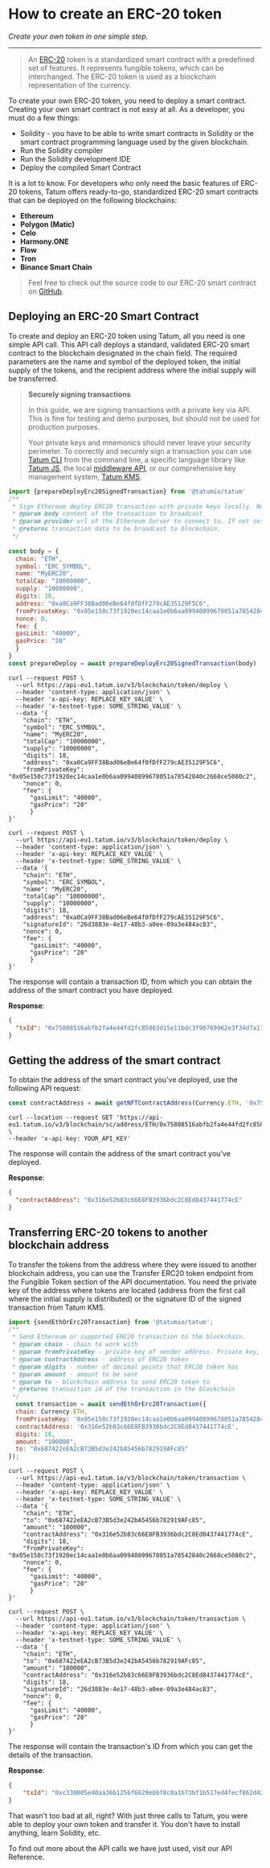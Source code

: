 # How to create an ERC-20 token

*Create your own token in one simple step.*

---

<!-- theme: info -->

>An [ERC-20](https://www.investopedia.com/news/what-erc20-and-what-does-it-mean-ethereum/) token is a standardized smart contract with a predefined set of features. It represents fungible tokens, which can be interchanged. The ERC-20 token is used as a blockchain representation of the currency.

To create your own ERC-20 token, you need to deploy a smart contract. Creating your own smart contract is not easy at all. As a developer, you must do a few things:

- Solidity - you have to be able to write smart contracts in Solidity or the smart contract programming language used by the given blockchain.
- Run the Solidity compiler
- Run the Solidity development IDE
- Deploy the compiled Smart Contract

It is a lot to know. For developers who only need the basic features of ERC-20 tokens, Tatum offers ready-to-go, standardized ERC-20 smart contracts that can be deployed on the following blockchains:

- **Ethereum**
- **Polygon (Matic)**
- **Celo**
- **Harmony.ONE**
- **Flow**
- **Tron**
- **Binance Smart Chain**

<!-- theme: success -->

>Feel free to check out the source code to our ERC-20 smart contract on [GitHub](https://github.com/tatumio/tatum-middleware/blob/master/src/contracts/token.sol).

## Deploying an ERC-20 Smart Contract

To create and deploy an ERC-20 token using Tatum, all you need is one simple API call. This API call deploys a standard, validated ERC-20 smart contract to the blockchain designated in the chain field. The required parameters are the name and symbol of the deployed token, the initial supply of the tokens, and the recipient address where the initial supply will be transferred.

<!-- theme: warning -->

>**Securely signing transactions**
>
>In this guide, we are signing transactions with a private key via API. This is fine for testing and demo purposes, but should not be used for production purposes. 
>
>Your private keys and mnemonics should never leave your security perimeter. To correctly and securely sign a transaction you can use [Tatum CLI](https://github.com/tatumio/tatum-cli) from the command line, a specific language library like [Tatum JS](https://github.com/tatumio/tatum-js), the local [middleware API](https://github.com/tatumio/tatum-middleware), or our comprehensive key management system, [Tatum KMS](https://github.com/tatumio/tatum-kms).

```JavaScript
import {prepareDeployErc20SignedTransaction} from '@tatumio/tatum'
/**
 * Sign Ethereum deploy ERC20 transaction with private keys locally. Nothing is broadcast to the blockchain.
 * @param body content of the transaction to broadcast
 * @param provider url of the Ethereum Server to connect to. If not set, default public server will be used.
 * @returns transaction data to be broadcast to blockchain.
 */
 
const body = {
  chain: "ETH",
  symbol: "ERC_SYMBOL",
  name: "MyERC20",
  totalCap: "10000000",
  supply: "10000000",
  digits: 18,
  address: "0xa0Ca9FF38Bad06eBe64f0fDfF279cAE35129F5C6",
  fromPrivateKey: "0x05e150c73f1920ec14caa1e0b6aa09940899678051a78542840c2668ce5080c2",
  nonce: 0,
  fee: {
  gasLimit: "40000",
  gasPrice: "20"
  }
}
const prepareDeploy = await prepareDeployErc20SignedTransaction(body)
```
```cURL + private key
curl --request POST \
  --url https://api-eu1.tatum.io/v3/blockchain/token/deploy \
  --header 'content-type: application/json' \
  --header 'x-api-key: REPLACE_KEY_VALUE' \
  --header 'x-testnet-type: SOME_STRING_VALUE' \
  --data '{
    "chain": "ETH",
    "symbol": "ERC_SYMBOL",
    "name": "MyERC20",
    "totalCap": "10000000",
    "supply": "10000000",
    "digits": 18,
    "address": "0xa0Ca9FF38Bad06eBe64f0fDfF279cAE35129F5C6",
    "fromPrivateKey": "0x05e150c73f1920ec14caa1e0b6aa09940899678051a78542840c2668ce5080c2",
    "nonce": 0,
    "fee": {
      "gasLimit": "40000",
      "gasPrice": "20"
      }
}'
```
```cURL + KMS
curl --request POST \
  --url https://api-eu1.tatum.io/v3/blockchain/token/deploy \
  --header 'content-type: application/json' \
  --header 'x-api-key: REPLACE_KEY_VALUE' \
  --header 'x-testnet-type: SOME_STRING_VALUE' \
  --data '{
    "chain": "ETH",
    "symbol": "ERC_SYMBOL",
    "name": "MyERC20",
    "totalCap": "10000000",
    "supply": "10000000",
    "digits": 18,
    "address": "0xa0Ca9FF38Bad06eBe64f0fDfF279cAE35129F5C6",
    "signatureId": "26d3883e-4e17-48b3-a0ee-09a3e484ac83",
    "nonce": 0,
    "fee": {
      "gasLimit": "40000",
      "gasPrice": "20"
      }
}'
```
The response will contain a transaction ID, from which you can obtain the address of the smart contract you have deployed.

**Response**:

```json
{
  "txId": "0x75808516abfb2fa4e44fd2fc85863d15e11bdc3f90769962e3f34d7a17df4f0f"
}
```

## Getting the address of the smart contract


To obtain the address of the smart contract you've deployed, use the following API request:

```JavaScript
const contractAddress = await getNFTContractAddress(Currency.ETH, '0x75808516abfb2fa4e44fd2fc85863d15e11bdc3f90769962e3f34d7a17df4f0f');
```
```cURL
curl --location --request GET 'https://api-eu1.tatum.io/v3/blockchain/sc/address/ETH/0x75808516abfb2fa4e44fd2fc85863d15e11bdc3f90769962e3f34d7a17df4f0f' \
--header 'x-api-key: YOUR_API_KEY'
```

The response will contain the address of the smart contract you've deployed.

**Response**:
```json
{
  "contractAddress": "0x316e52b83c66E8FB3936bdc2C8Ed8437441774cE"
}
```

## Transferring ERC-20 tokens to another blockchain address

To transfer the tokens from the address where they were issued to another blockchain address, you can use the Transfer ERC20 token endpoint from the Fungible Token section of the API documentation. You need the private key of the address where tokens are located (address from the first call where the initial supply is distributed) or the signature ID of the signed transaction from Tatum KMS.

```JavaScript
import {sendEthOrErc20Transaction} from '@tatumio/tatum';
/**
 * Send Ethereum or supported ERC20 transaction to the blockchain.
 * @param chain - chain to work with
 * @param fromPrivateKey - private key of sender address. Private key, or signature Id must be present.
 * @param contractAddress - address of ERC20 token
 * @param digits - number of decimal points that ERC20 token has
 * @param amount - amount to be sent
 * @param to - blockchain address to send ERC20 token to
 * @returns transaction id of the transaction in the blockchain
 */
  const transaction = await sendEthOrErc20Transaction({
  chain: Currency.ETH,
  fromPrivateKey: '0x05e150c73f1920ec14caa1e0b6aa09940899678051a78542840c2668ce5080c2',
  contractAddress: '0x316e52b83c66E8FB3936bdc2C8Ed8437441774cE',
  digits: 18,
  amount: "100000",
  to: "0x687422eEA2cB73B5d3e242bA5456b782919AFc85"
});
```
```cURL + private key
curl --request POST \
  --url https://api-eu1.tatum.io/v3/blockchain/token/transaction \
  --header 'content-type: application/json' \
  --header 'x-api-key: REPLACE_KEY_VALUE' \
  --header 'x-testnet-type: SOME_STRING_VALUE' \
  --data '{
    "chain": "ETH",
    "to": "0x687422eEA2cB73B5d3e242bA5456b782919AFc85",
    "amount": "100000",
    "contractAddress": "0x316e52b83c66E8FB3936bdc2C8Ed8437441774cE",
    "digits": 18,
    "fromPrivateKey": "0x05e150c73f1920ec14caa1e0b6aa09940899678051a78542840c2668ce5080c2",
    "nonce": 0,
    "fee": {
      "gasLimit": "40000",
      "gasPrice": "20"
      }
}'
```
```cURL + KMS
curl --request POST \
  --url https://api-eu1.tatum.io/v3/blockchain/token/transaction \
  --header 'content-type: application/json' \
  --header 'x-api-key: REPLACE_KEY_VALUE' \
  --header 'x-testnet-type: SOME_STRING_VALUE' \
  --data '{
    "chain": "ETH",
    "to": "0x687422eEA2cB73B5d3e242bA5456b782919AFc85",
    "amount": "100000",
    "contractAddress": "0x316e52b83c66E8FB3936bdc2C8Ed8437441774cE",
    "digits": 18,
    "signatureId": "26d3883e-4e17-48b3-a0ee-09a3e484ac83",
    "nonce": 0,
    "fee": {
      "gasLimit": "40000",
      "gasPrice": "20"
      }
}'
```

The response will contain the transaction's ID from which you can get the details of the transaction.

**Response**:
```json
{
    "txId": "0xc330005e40aa36b1256f6629ebbf8c0a1b73bf1b517ed4fecf862d422b190ec3"
}
```

That wasn't too bad at all, right? With just three calls to Tatum, you were able to deploy your own token and transfer it. You don't have to install anything, learn Solidity, etc.

To find out more about the API calls we have just used, visit our API Reference.





















